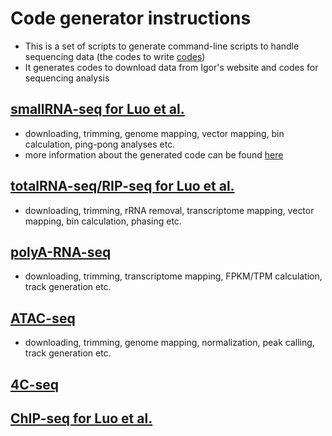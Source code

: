 # Code generator instructions
* This is a set of scripts to generate command-line scripts to handle sequencing data (the codes to write [codes](https://github.com/brianpenghe/Luo_2021_piRNA))
* It generates codes to download data from Igor's website and codes for sequencing analysis

## [smallRNA-seq for Luo et al.](smallRNA-seq.md)
* downloading, trimming, genome mapping, vector mapping, bin calculation, ping-pong analyses etc.
* more information about the generated code can be found [here](piRNA-seq.md)
## [totalRNA-seq/RIP-seq for Luo et al.](totalRNA-seq__OR__RIP.md)
* downloading, trimming, rRNA removal, transcriptome mapping, vector mapping, bin calculation, phasing etc.
## [polyA-RNA-seq]()
* downloading, trimming, transcriptome mapping, FPKM/TPM calculation, track generation etc.
## [ATAC-seq]()
* downloading, trimming, genome mapping, normalization, peak calling, track generation etc. 
## [4C-seq]()

## [ChIP-seq for Luo et al.](ChIP-seq.md)
